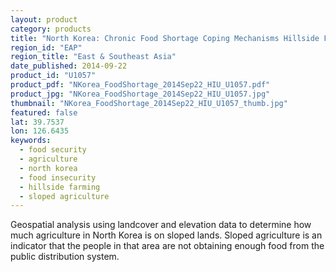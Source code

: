 ```yaml
---
layout: product
category: products
title: "North Korea: Chronic Food Shortage Coping Mechanisms Hillside Farming"
region_id: "EAP"
region_title: "East & Southeast Asia"
date_published: 2014-09-22
product_id: "U1057"
product_pdf: "NKorea_FoodShortage_2014Sep22_HIU_U1057.pdf"
product_jpg: "NKorea_FoodShortage_2014Sep22_HIU_U1057.jpg"
thumbnail: "NKorea_FoodShortage_2014Sep22_HIU_U1057_thumb.jpg"
featured: false
lat: 39.7537
lon: 126.6435
keywords:
  - food security
  - agriculture
  - north korea
  - food insecurity
  - hillside farming
  - sloped agriculture
---
```

Geospatial analysis using landcover and elevation data to determine how much agriculture in North Korea is on sloped lands. Sloped agriculture is an indicator that the people in that area are not obtaining enough food from the public distribution system.
